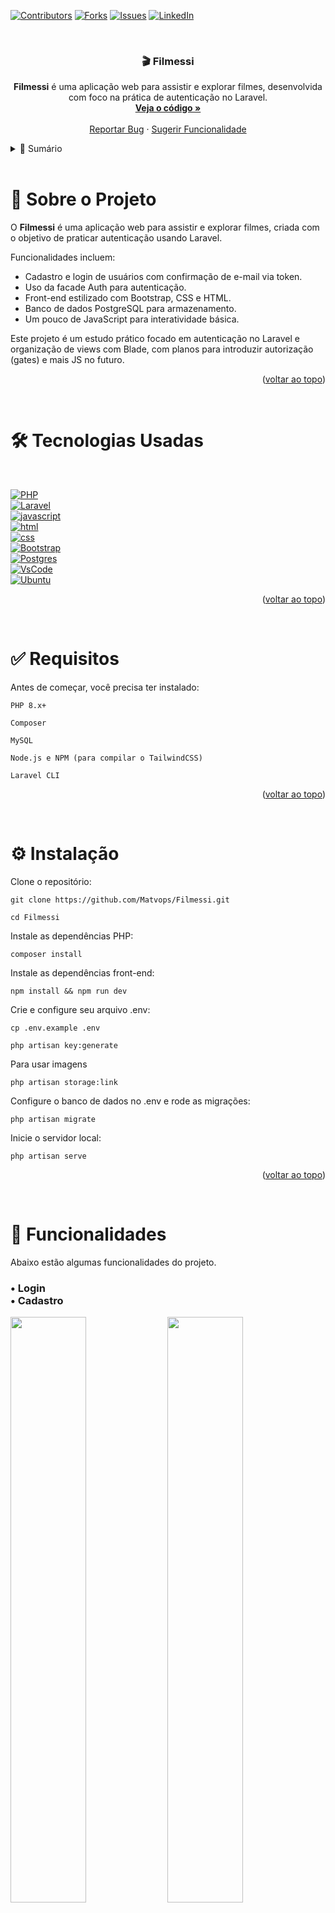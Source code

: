 <a id="readme-top"></a>

[![Contributors][contributors-shield]][contributors-url]
[![Forks][forks-shield]][forks-url]
[![Issues][issues-shield]][issues-url]
[![LinkedIn][linkedin-shield]][linkedin-url]

<br> 
<div align="center">
    <h3 align="center">🎬 Filmessi</h3> 
    <p align="center"> <strong>Filmessi</strong> é uma aplicação web para assistir e explorar filmes, desenvolvida com foco na prática de autenticação no Laravel.<br> 
    <a href="https://github.com/Matvops/Filmessi"><strong>Veja o código »</strong></a> 
    <br><br> 
    <a href="https://github.com/Matvops/Filmessi/issues/new?labels=bug">Reportar Bug</a> · <a href="https://github.com/Matvops/Filmessi/issues/new?labels=enhancement">Sugerir Funcionalidade</a> </p> 
</div>



<!-- TABLE OF CONTENTS -->
<details> 
    <summary>📑 Sumário</summary> 
    <ol> 
        <li>
            <a href="#about-the-project">Sobre o Projeto</a>
        </li> 
        <li>
            <a href="#built-with">Tecnologias Utilizadas</a>
        </li> 
        <li>
            <a href="#requirements">Requisitos</a>
        </li> 
        <li>
            <a href="#installation">Instalação</a>
        </li> 
        <li>
            <a href="#usage">Exemplos de Uso</a>
        </li> 
        <li>
            <a href="#roadmap">Planejamento</a>
        </li> 
        <li>
            <a href="#contributing">Contribuindo</a>
        </li> 
        <li>
            <a href="#contact">Contato</a>
        </li> 
    </ol> 
</details>



<!-- ABOUT THE PROJECT -->
<br>
<h1 id="about-the-project"> 📖 Sobre o Projeto </h1>

O <strong>Filmessi</strong> é uma aplicação web para assistir e explorar filmes, criada com o objetivo de praticar autenticação usando Laravel.

Funcionalidades incluem:

<ul>
    <li>
        Cadastro e login de usuários com confirmação de e-mail via token.
    </li>
    <li>
        Uso da facade Auth para autenticação.
    </li>
    <li>
        Front-end estilizado com Bootstrap, CSS e HTML.
    </li>
    <li>
        Banco de dados PostgreSQL para armazenamento.
    </li>
    <li>
        Um pouco de JavaScript para interatividade básica.
    </li>
</ul>

Este projeto é um estudo prático focado em autenticação no Laravel e organização de views com Blade, com planos para introduzir autorização (gates) e mais JS no futuro.

<p align="right">(<a href="#readme-top">voltar ao topo</a>)</p>


<br>
<h1 id="built-with">🛠️ Tecnologias Usadas</h1>
<br>

[![PHP][PHP.com]][PHP-url]
<br>
[![Laravel][Laravel.com]][Laravel-url]
<br>
[![javascript][javascript.com]][javascript-url]
<br>
[![html][html.com]][html-url]
<br>
[![css][css.com]][css-url]
<br>
[![Bootstrap][Bootstrap.com]][Bootstrap-url]
<br>
[![Postgres][Postgres.com]][Postgres-url]
<br>
[![VsCode][VsCode.com]][VsCode-url]
<br>
[![Ubuntu][Ubuntu.com]][Ubuntu-url]


<p align="right">(<a href="#readme-top">voltar ao topo</a>)</p>


<br>
<h1 id="requirements">✅ Requisitos</h1>

Antes de começar, você precisa ter instalado:

    PHP 8.x+

    Composer

    MySQL

    Node.js e NPM (para compilar o TailwindCSS)

    Laravel CLI

<p align="right">(<a href="#readme-top">voltar ao topo</a>)</p>
<br>
<h1 id="installation">⚙️ Instalação</h1>

Clone o repositório:

    git clone https://github.com/Matvops/Filmessi.git

    cd Filmessi

Instale as dependências PHP:

    composer install

Instale as dependências front-end:

    npm install && npm run dev

Crie e configure seu arquivo .env:

    cp .env.example .env

    php artisan key:generate

Para usar imagens 

    php artisan storage:link

Configure o banco de dados no .env e rode as migrações:

    php artisan migrate

Inicie o servidor local:

    php artisan serve

<p align="right">(<a href="#readme-top">voltar ao topo</a>)</p>

<br>
<h1 id="usage">📸 Funcionalidades</h1>

Abaixo estão algumas funcionalidades do projeto.

<h3>• Login <br>• Cadastro</h3>
<div>
    <img src="https://github.com/user-attachments/assets/434e1911-6512-4f32-ab17-3c92f1d01b29" width="49%">
    <img src="https://github.com/user-attachments/assets/208d513f-c9c7-4da1-ae69-f25d7a78d8a3" width="49%">
</div>

<br>

<h2>• Recuperar conta <br>• Redefinir senha</h2>
<div>
    <img src="https://github.com/user-attachments/assets/8c8ff991-3461-410a-86cf-eef6de747538" width="49%">
    <img src="https://github.com/user-attachments/assets/a7f5a220-dc27-4d2b-a007-7a6c1732b43e" width="49%">
</div>

<br>

<h2>• Listar produtos <br>• Pesquisar/Filtrar <br>• Adicionar protudos ao carrinho</h2>
<div>
    <img src="https://github.com/user-attachments/assets/6aab1bb4-1a53-4146-80f8-0d5f006490b1" width="49%">
    <img src="https://github.com/user-attachments/assets/1813ed91-a210-4a7b-9a14-8142790e0789" width="49%">
</div>

<br>

<h2>• Remover produtos do carrinho <br>• Finalizar pedido <br>• Listar produtos do carrinho</h2>
<div>
    <img src="https://github.com/user-attachments/assets/14b8b790-2412-49a3-a270-337a1c4e9af6">
</div>

<br>

<h2>• Listar pedidos <br>• Atualizar email e nome de usuário</h2>
<div>
    <img src="https://github.com/user-attachments/assets/ef629bca-026d-4474-8f21-abcfd4ad491a">
</div>

<br>

<p align="right">(<a href="#readme-top">voltar ao topo</a>)</p>


<br>
<h1 id="roadmap">🛣️ Planejamento</h1>

[x] - Estrutura base com Laravel e Blade

[x] - Autenticação com confirmação de e-mail

[] - Autorização com Gates

[] - Integração avançada com JavaScript

[] - Melhoria na interface e UX

<p align="right">(<a href="#readme-top">voltar ao topo</a>)</p>


<br>
<h1 id="contributing">🤝 Contribuindo</h1>

    Faça um fork do projeto

    Crie sua branch com a feature (git checkout -b feature/NovaFuncionalidade)

    Commit suas alterações (git commit -m 'Adiciona nova funcionalidade')

    Dê push na branch (git push origin feature/NovaFuncionalidade)

    Abra um Pull Request

<p align="right">(<a href="#readme-top">voltar ao topo</a>)</p>


<br>
<h1 id="contact">📬 Contato</h1>

Matheus Cadenassi - @Matvops

Link do projeto: https://github.com/Matvops/Filmessi
<p align="right">(<a href="#readme-top">voltar ao topo</a>)</p>


[contributors-shield]: https://img.shields.io/github/contributors/matvops/Filmessi?style=for-the-badge
[contributors-url]: https://github.com/Matvops/Filmessi/graphs/contributors
[forks-shield]: https://img.shields.io/github/forks/matvops/Filmessi?style=for-the-badge
[forks-url]: https://github.com/Matvops/Filmessi/network/members
[issues-shield]: https://img.shields.io/github/issues/matvops/Filmessi?style=for-the-badge
[issues-url]: https://github.com/Matvops/Filmessi/issues
[linkedin-shield]: https://img.shields.io/badge/-LinkedIn-black.svg?style=for-the-badge&logo=linkedin&colorB=555
[linkedin-url]: https://www.linkedin.com/in/matheus-cadenassi-799125321/
[product-screenshot]: images/screenshot.png
[PHP.com]: https://img.shields.io/badge/php-%23777BB4.svg?style=for-the-badge&logo=php&logoColor=white
[PHP-url]: https://www.mysql.com/
[Laravel.com]: https://img.shields.io/badge/Laravel-FF2D20?style=for-the-badge&logo=laravel&logoColor=white
[Laravel-url]: https://laravel.com
[Postgres.com]: https://img.shields.io/badge/PostgreSQL-316192?style=for-the-badge&logo=postgresql&logoColor=white
[Postgres-url]: https://www.postgresql.org/
[Bootstrap.com]: https://img.shields.io/badge/Bootstrap-563D7C?style=for-the-badge&logo=bootstrap&logoColor=white
[Bootstrap-url]: https://getbootstrap.com/
[html.com]: https://img.shields.io/badge/HTML5-E34F26?style=for-the-badge&logo=html5&logoColor=white
[html-url]: https://developer.mozilla.org/pt-BR/docs/Web/HTML
[css.com]: https://img.shields.io/badge/CSS3-1572B6?style=for-the-badge&logo=css3&logoColor=white
[css-url]: https://developer.mozilla.org/pt-BR/docs/Web/CSS
[javascript.com]: https://img.shields.io/badge/JavaScript-323330?style=for-the-badge&logo=javascript&logoColor=F7DF1E
[javascript-url]: https://developer.mozilla.org/pt-BR/docs/Web/JavaScript
[VsCode.com]: https://img.shields.io/badge/Visual%20Studio%20Code-0078d7.svg?style=for-the-badge&logo=visual-studio-code&logoColor=white
[VsCode-url]: https://www.mysql.com/
[Ubuntu.com]: https://img.shields.io/badge/Ubuntu-E95420?style=for-the-badge&logo=ubuntu&logoColor=white
[Ubuntu-url]: https://www.mysql.com/
